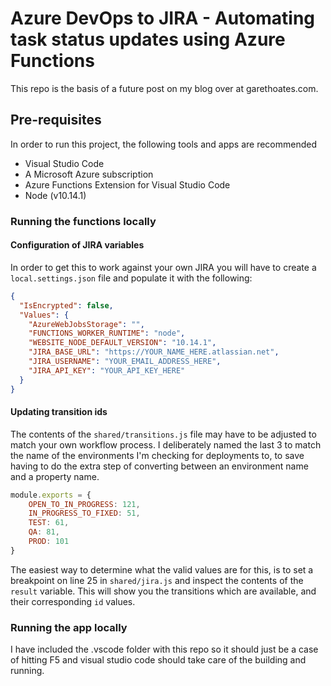 # Azure DevOps to JIRA - Automating task status updates using Azure Functions

This repo is the basis of a future post on my blog over at garethoates.com.

## Pre-requisites

In order to run this project, the following tools and apps are recommended

* Visual Studio Code
* A Microsoft Azure subscription
* Azure Functions Extension for Visual Studio Code
* Node (v10.14.1)

### Running the functions locally

#### Configuration of JIRA variables

In order to get this to work against your own JIRA you will have to create a
`local.settings.json` file and populate it with the following:

```json
{
  "IsEncrypted": false,
  "Values": {
    "AzureWebJobsStorage": "",
    "FUNCTIONS_WORKER_RUNTIME": "node",
    "WEBSITE_NODE_DEFAULT_VERSION": "10.14.1",
    "JIRA_BASE_URL": "https://YOUR_NAME_HERE.atlassian.net",
    "JIRA_USERNAME": "YOUR_EMAIL_ADDRESS_HERE",
    "JIRA_API_KEY": "YOUR_API_KEY_HERE"
  }
}
```

#### Updating transition ids

The contents of the `shared/transitions.js` file may have to be adjusted to match
your own workflow process.  I deliberately named the last 3 to match the name
of the environments I'm checking for deployments to, to save having to do
the extra step of converting between an environment name and a property name.

```js
module.exports = {
    OPEN_TO_IN_PROGRESS: 121,
    IN_PROGRESS_TO_FIXED: 51,
    TEST: 61,
    QA: 81,
    PROD: 101
}
```

The easiest way to determine what the valid values are for this, is to set a breakpoint
on line 25 in `shared/jira.js` and inspect the contents of the `result` variable.
This will show you the transitions which are available, and their corresponding `id` values.

### Running the app locally

I have included the .vscode folder with this repo so it should just be a case of
hitting F5 and visual studio code should take care of the building and running.
